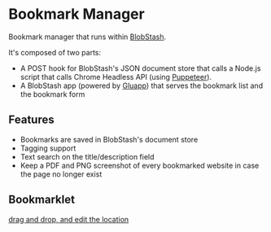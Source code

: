 # Bookmark Manager

Bookmark manager that runs within [BlobStash](https://github.com/tsileo/blobstash).

It's composed of two parts:

 - A POST hook for BlobStash's JSON document store that calls a Node.js script that calls Chrome Headless API (using [Puppeteer](https://github.com/GoogleChrome/puppeteer)).
 - A BlobStash app (powered by [Gluapp](https://github.com/tsileo/gluapp)) that serves the bookmark list and the bookmark form

## Features

 - Bookmarks are saved in BlobStash's document store
 - Tagging support
 - Text search on the title/description field
 - Keep a PDF and PNG screenshot of every bookmarked website in case the page no longer exist

## Bookmarklet

[drag and drop, and edit the location](javascript:if(document.getSelection){s=document.getSelection();}else{s='';};document.location='http://localhost:8050/api/apps/bkapp/add?url='+encodeURIComponent(location.href)+'&description='+encodeURIComponent(s)+'&title='+encodeURIComponent(document.title))
